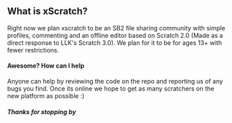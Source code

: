 ## What is xScratch?
Right now we plan xscratch to be an SB2 file sharing community with simple profiles, commenting and an offline editor based on Scratch 2.0 (Made as a direct response to LLK's Scratch 3.0). We plan for it to be for ages 13+ with fewer restrictions.

#### Awesome? How can I help
Anyone can help by reviewing the code on the repo and reporting us of any bugs you find. Once its online we hope to get as many scratchers on the new platform as possible :)

##### Thanks for stopping by
